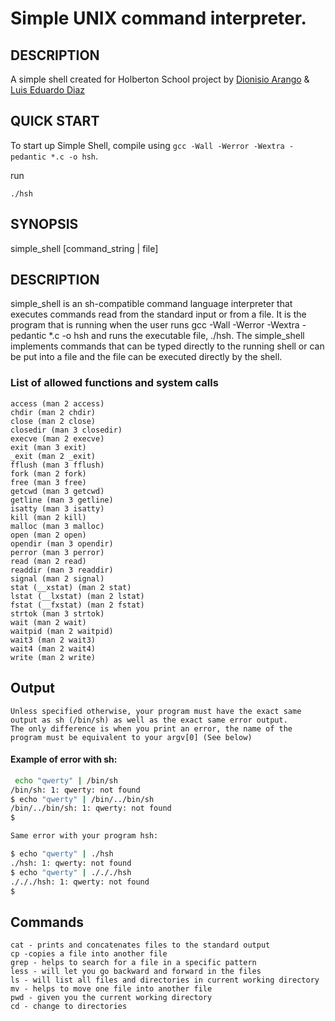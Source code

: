 # Simple UNIX command interpreter.
## DESCRIPTION
A simple shell created for Holberton School project by [Dionisio Arango](https://github.com/Dioni1195?tab=repositories) & [Luis Eduardo Diaz](https://github.com/luiseduardiazc?tab=repositories) 

## QUICK START
To start up Simple Shell, compile using `gcc -Wall -Werror -Wextra -pedantic *.c -o hsh`.

run
```
./hsh
```
## SYNOPSIS
simple_shell [command_string | file]

## DESCRIPTION
simple_shell is an sh-compatible command language interpreter that executes commands read from the standard input or from a file.
It is the program that is running when the user runs gcc -Wall -Werror -Wextra -pedantic *.c -o hsh and runs the executable file, ./hsh. The simple_shell implements commands that can be typed directly to the running shell or can be put into a file and the file can be executed directly by the shell.
### List of allowed functions and system calls

    access (man 2 access)
    chdir (man 2 chdir)
    close (man 2 close)
    closedir (man 3 closedir)
    execve (man 2 execve)
    exit (man 3 exit)
    _exit (man 2 _exit)
    fflush (man 3 fflush)
    fork (man 2 fork)
    free (man 3 free)
    getcwd (man 3 getcwd)
    getline (man 3 getline)
    isatty (man 3 isatty)
    kill (man 2 kill)
    malloc (man 3 malloc)
    open (man 2 open)
    opendir (man 3 opendir)
    perror (man 3 perror)
    read (man 2 read)
    readdir (man 3 readdir)
    signal (man 2 signal)
    stat (__xstat) (man 2 stat)
    lstat (__lxstat) (man 2 lstat)
    fstat (__fxstat) (man 2 fstat)
    strtok (man 3 strtok)
    wait (man 2 wait)
    waitpid (man 2 waitpid)
    wait3 (man 2 wait3)
    wait4 (man 2 wait4)
    write (man 2 write)

## Output
    Unless specified otherwise, your program must have the exact same output as sh (/bin/sh) as well as the exact same error output.
    The only difference is when you print an error, the name of the program must be equivalent to your argv[0] (See below)
#### Example of error with sh:
```sh
 echo "qwerty" | /bin/sh
/bin/sh: 1: qwerty: not found
$ echo "qwerty" | /bin/../bin/sh
/bin/../bin/sh: 1: qwerty: not found
$
```
```sh
Same error with your program hsh:

$ echo "qwerty" | ./hsh
./hsh: 1: qwerty: not found
$ echo "qwerty" | ./././hsh
./././hsh: 1: qwerty: not found
$
```

## Commands
    cat - prints and concatenates files to the standard output
    cp -copies a file into another file
    grep - helps to search for a file in a specific pattern
    less - will let you go backward and forward in the files
    ls - will list all files and directories in current working directory
    mv - helps to move one file into another file
    pwd - given you the current working directory
    cd - change to directories
